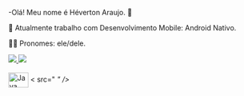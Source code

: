 -Olá! Meu nome é Héverton Araujo. 👋

📱 Atualmente trabalho com Desenvolvimento Mobile: Android Nativo.

👨‍💻 Pronomes: ele/dele.

<div>
  <a href="https://github.com/hevertonaraujomachado/hevertonaraujomachado">
    <img height"180em" src="https://github-readme-stats.vercel.app/api?username=hevertonaraujomachado&show_icons=true&theme=dracula&include_all_commits=true&count_private=true"/>
    <img height"180em" src="https://github-readme-stats.vercel.app/api/top-langs/?username=hevertonaraujomachado&layout=compact&langs_count=16&theme=dracula"/>
</div>
<div style="display: inline-block;"><br>
    <img align="center" alt="Java" height="30" width="40" src="https://cdn.jsdelivr.net/gh/devicons/devicon@v2.14.0/icons/java/java-original.svg" />
    <<i class="devicon-kotlin-plain colored" style="font-size: 30px;"></i> src="<i class="https://cdn.jsdelivr.net/gh/devicons/devicon@latest/devicon.min.css" />
          " />



</div>   


